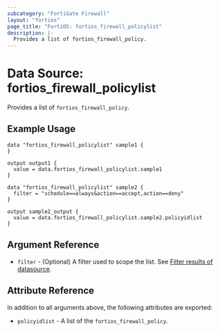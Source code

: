 ```yaml
---
subcategory: "FortiGate Firewall"
layout: "fortios"
page_title: "FortiOS: fortios_firewall_policylist"
description: |-
  Provides a list of fortios_firewall_policy.
---
```


# Data Source: fortios_firewall_policylist
Provides a list of `fortios_firewall_policy`.

## Example Usage

```hcl
data "fortios_firewall_policylist" sample1 {
}

output output1 {
  value = data.fortios_firewall_policylist.sample1
}

data "fortios_firewall_policylist" sample2 {
  filter = "schedule==always&action==accept,action==deny"
}

output sample2_output {
  value = data.fortios_firewall_policylist.sample2.policyidlist
}
```

## Argument Reference

* `filter` - (Optional) A filter used to scope the list. See [Filter results of datasource](https://registry.terraform.io/providers/fortinetdev/fortios/latest/docs/guides/fgt_filter).

## Attribute Reference

In addition to all arguments above, the following attributes are exported:

* `policyidlist` -  A list of the `fortios_firewall_policy`.
